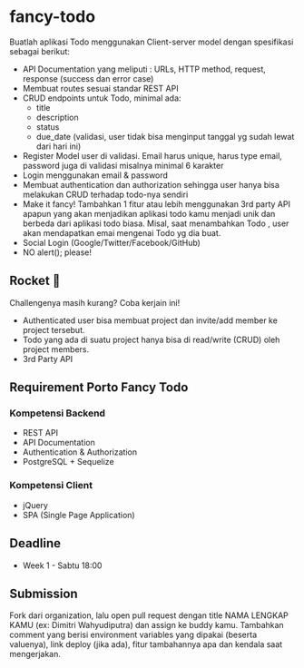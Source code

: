 # fancy-todo

Buatlah aplikasi Todo menggunakan Client-server model dengan spesifikasi sebagai berikut:
- API Documentation yang meliputi : URLs, HTTP method, request, response (success dan error case)
- Membuat routes sesuai standar REST API
- CRUD endpoints untuk Todo, minimal ada:
    - title
    - description
    - status
    - due_date (validasi, user tidak bisa menginput tanggal yg sudah lewat dari hari ini)
- Register
Model user di validasi. Email harus unique, harus type email, password juga di validasi misalnya minimal 6 karakter
- Login menggunakan email & password
- Membuat authentication dan authorization sehingga user hanya bisa melakukan CRUD terhadap todo-nya sendiri
- Make it fancy! Tambahkan 1 fitur atau lebih menggunakan 3rd party API apapun yang akan menjadikan aplikasi todo kamu menjadi unik dan berbeda dari aplikasi todo biasa. Misal, saat menambahkan Todo , user akan mendapatkan emai mengenai Todo yg dia buat.
- Social Login (Google/Twitter/Facebook/GitHub)
- NO alert(); please!


## Rocket 🚀
Challengenya masih kurang? Coba kerjain ini!
- Authenticated user bisa membuat project dan invite/add member ke project tersebut.
- Todo yang ada di suatu project hanya bisa di read/write (CRUD) oleh project members.
- 3rd Party API

## Requirement Porto Fancy Todo

### Kompetensi Backend
- REST API
- API Documentation
- Authentication & Authorization
- PostgreSQL + Sequelize

### Kompetensi Client
- jQuery
- SPA (Single Page Application)


## Deadline
- Week 1 - Sabtu 18:00

## Submission
Fork dari organization, lalu open pull request dengan title NAMA LENGKAP KAMU (ex: Dimitri Wahyudiputra) dan assign ke buddy kamu. Tambahkan comment yang berisi environment variables yang dipakai (beserta valuenya), link deploy (jika ada), fitur tambahannya apa dan kendala saat mengerjakan.